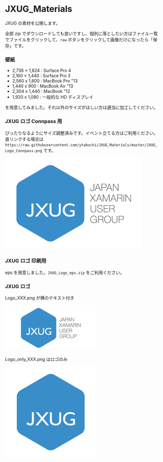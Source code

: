 # JXUG_Materials

JXUG の素材を公開します。

全部 zip でダウンロードしても良いですし、個別に落としたい方はファイル一覧でファイルをクリックして、`raw` ボタンをクリックして画像だけになったら「保存」です。

### 壁紙

- 2,736 × 1,824 : Surface Pro 4
- 2,160 × 1,440 : Surface Pro 3
- 2,560 x 1,600 : MacBook Pro "13
- 1,440 x 900 : MacBook Air "13
- 2,304 x 1,440 : MacBook "12
- 1,920 x 1,080 : 一般的な HD ディスプレイ

を用意してみました。それ以外のサイズがほしい方は適当に加工してください。



### JXUG ロゴ Connpass 用

ぴったりなるようにサイズ調整済みです。イベント立てる方はご利用ください。直リンクする場合は `https://raw.githubusercontent.com/ytabuchi/JXUG_Materials/master/JXUG_Logo_Connpass.png` です。

![Connpass用](https://github.com/ytabuchi/JXUG_Materials/blob/master/JXUG_Logo_Connpass.png)

### JXUG ロゴ 印刷用

eps を用意しました。`JXUG_Logo_eps.zip` をご利用ください。

### JXUG ロゴ

Logo_XXX.png が横のテキスト付き

![テキスト付き](https://github.com/ytabuchi/JXUG_Materials/blob/master/JXUG_Logo_300x150.png)

Logo_only_XXX.png はロゴのみ

![ロゴのみ](https://github.com/ytabuchi/JXUG_Materials/blob/master/JXUG_Logo_only_300.png)

